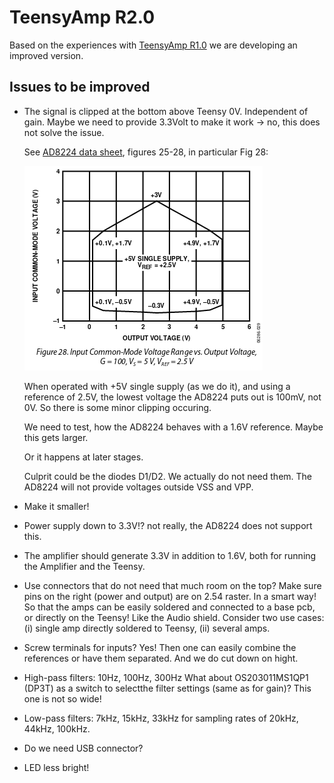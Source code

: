 # TeensyAmp R2.0

Based on the experiences with [TeensyAmp R1.0](../R1.0) we are
developing an improved version.


## Issues to be improved

- The signal is clipped at the bottom above Teensy 0V. Independent of
  gain.  Maybe we need to provide 3.3Volt to make it work -> no, this
  does not solve the issue.

  See [AD8224 data
  sheet](https://www.analog.com/media/en/technical-documentation/data-sheets/AD8224.pdf),
  figures 25-28, in particular Fig 28:

  ![AD8224-Fig28](images/AD8224-Fig28.png)

  When operated with +5V single supply (as we do it), and using a
  reference of 2.5V, the lowest voltage the AD8224 puts out is 100mV,
  not 0V. So there is some minor clipping occuring.

  We need to test, how the AD8224 behaves with a 1.6V reference. Maybe
  this gets larger.

  Or it happens at later stages.

  Culprit could be the diodes D1/D2. We actually do not need them. The
  AD8224 will not provide voltages outside VSS and VPP.

- Make it smaller!

- Power supply down to 3.3V!? not really, the AD8224 does not support
  this.

- The amplifier should generate 3.3V in addition to 1.6V,
  both for running the Amplifier and the Teensy.

- Use connectors that do not need that much room on the top?
  Make sure pins on the right (power and output) are on 2.54 raster.
  In a smart way! So that the amps can be easily soldered and connected
  to a base pcb, or directly on the Teensy! Like the Audio shield.
  Consider two use cases: (i) single amp directly soldered to Teensy,
  (ii) several amps.

- Screw terminals for inputs? Yes! Then one can easily combine the
  references or have them separated. And we do cut down on hight.

- High-pass filters: 10Hz, 100Hz, 300Hz What about OS203011MS1QP1
  (DP3T) as a switch to selectthe filter settings (same as for gain)?
  This one is not so wide!

- Low-pass filters: 7kHz, 15kHz, 33kHz for sampling rates of 20kHz,
  44kHz, 100kHz.

- Do we need USB connector?

- LED less bright!

